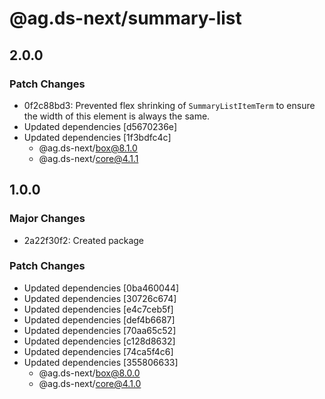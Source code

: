 # @ag.ds-next/summary-list

## 2.0.0

### Patch Changes

- 0f2c88bd3: Prevented flex shrinking of `SummaryListItemTerm` to ensure the width of this element is always the same.
- Updated dependencies [d5670236e]
- Updated dependencies [1f3bdfc4c]
  - @ag.ds-next/box@8.1.0
  - @ag.ds-next/core@4.1.1

## 1.0.0

### Major Changes

- 2a22f30f2: Created package

### Patch Changes

- Updated dependencies [0ba460044]
- Updated dependencies [30726c674]
- Updated dependencies [e4c7ceb5f]
- Updated dependencies [def4b6687]
- Updated dependencies [70aa65c52]
- Updated dependencies [c128d8632]
- Updated dependencies [74ca5f4c6]
- Updated dependencies [355806633]
  - @ag.ds-next/box@8.0.0
  - @ag.ds-next/core@4.1.0
